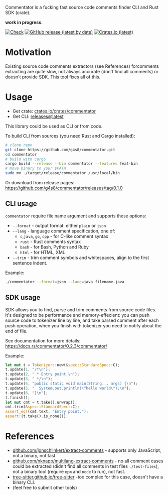 Commentator is a fucking fast source code comments finder CLI and Rust SDK (crate).

**work in progress.**

[![Check](https://github.com/g4s8/commentator/actions/workflows/check.yml/badge.svg)](https://github.com/g4s8/commentator/actions/workflows/check.yml)
[![GitHub release (latest by date)](https://img.shields.io/github/downloads/g4s8/commentator/latest/total?label=download%40latest)](https://github.com/g4s8/commentator/releases/latest)
[![Crates.io (latest)](https://img.shields.io/crates/dv/commentator?label=crates.io%40latest)](https://crates.io/crates/commentator)

# Motivation

Existing source code comments extractors (see References) forcomments extracting are quite slow,
not always accurate (don't find all comments) or doesn't provide
SDK. This tool fixes all of this.

# Usage

 - Get crate: [crates.io/crates/commentator](https://crates.io/crates/commentator)
 - Get CLI: [releases@latest](https://github.com/g4s8/commentator/releases/latest)

This library could be used as CLI or from code.

To build CLI from sources (you need Rust and Cargo installed):
```bash
# clone repo
git clone https://github.com/g4s8/commentator.git
cd commentator
# build with cargo
cargo build --release --bin commentator --features feat-bin
# move binary to your $PATH
sudo mv ./target/release/commentator /usr/local/bin
```

Or download from release pages: https://github.com/g4s8/commentator/releases/tag/0.1.0

## CLI usage

`commentator` require file name argument and supports these options:
 - `--format` - output format: either `plain` or `json`
 - `--lang` - language comment specification, one of:
   - `c`,`java`, `go`, `cpp` - for C-like comment syntax
   - `rust` - Rust comments syntax
   - `bash` - for Bash, Python and Ruby
   - `html` - for HTML, XML
 - `--trim` - trim comment symbols and whitespaces, align to the first
   sentence indent.

Example:
```bash
./commentator --format=json --lang=java filename.java
```

## SDK usage

SDK allows you to find, parse and trim comments from source code files. It's designed to be performance and memory-effecient:
you can push source code to tokenizer line by line, and take parsed comment after each push operation, when you finish with tokenizer
you need to notify about the end of file.

See documentation for more details: https://docs.rs/commentator/0.2.3/commentator/

Example:
```rust
let mut t = Tokenizer::new(&spec::StandardSpec::C);
t.update(1, "/*\n");
t.update(2, " * Entry point.\n");
t.update(3, " */\n");
t.update(4, "public static void main(String... args) {\n");
t.update(5, "  System.out.println(\"hello world\");\n");
t.update(6, "}\n");
t.finish();
let mut cmt = t.take().unwrap();
cmt.trim(&spec::StandardSpec::C);
assert_eq!(cmt.text, "Entry point.");
assert!(t.take().is_none());
```

# References

 - [github.com/jonschlinkert/extract-comments](https://github.com/jonschlinkert/extract-comments) - supports only JavaScript, not a binary, not fast.
 - [github.com/nknapp/multilang-extract-comments](https://github.com/nknapp/multilang-extract-comments) - no all comment cases could be extracted (didn't find all comments in test files `./test-files`), not a binary tool (require `npm` and `node` to run), not fast.
 - [tree-sitter.github.io/tree-sitter](https://tree-sitter.github.io/tree-sitter/) -too complex for this case, doesn't have a binary CLI.
 - (feel free to submit other tools)
